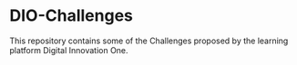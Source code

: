 # DIO-Challenges
This repository contains some of the Challenges proposed by the learning platform Digital Innovation One.
